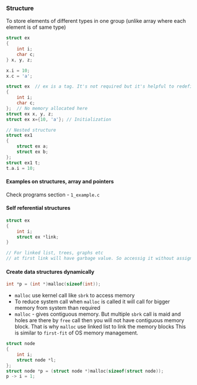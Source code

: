 ### Structure  
To store elements of different types in one group (unlike array where each element is of same type)
```c
struct ex
{
    int i;
    char c;
} x, y, z;

x.i = 10;
x.c = 'a';

struct ex  // ex is a tag. It's not required but it's helpful to redefine or extend later.
{
    int i;
    char c;
};  // No memory allocated here
struct ex x, y, z;
struct ex x={10, 'a'}; // Initialization

// Nested structure
struct ex1
{
    struct ex a;
    struct ex b;
};
struct ex1 t;
t.a.i = 10;
```

#### Examples on structures, array and pointers  
Check programs section - `1_example.c`

#### Self referential structures
```c
struct ex
{
    int i;
    struct ex *link;
}

// For linked list, trees, graphs etc
// at first link will have garbage value. So accessig it without assigning it will give you segmentation fault
```

#### Create data structures dynamically
```c
int *p = (int *)malloc(sizeof(int));
```
- `malloc` use kernel call like `sbrk` to access memory
- To reduce system call when `malloc` is called it will call for bigger memory from system than required
- `malloc` - gives contiguous memory. But multiple `sbrk` call is maid and holes are there by `free` call then
  you will not have contiguous memory block. That is why `malloc` use linked list to link the memory blocks
  This is similar to `first-fit` of OS memory management.

```c
struct node
{
    int i;
    struct node *l;
};
struct node *p = (struct node *)malloc(sizeof(struct node));
p -> i = 1;
```
